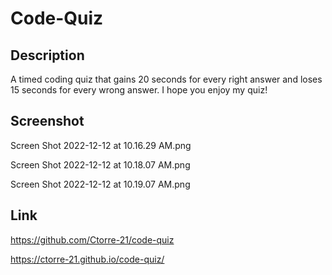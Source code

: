 # Code-Quiz

## Description
A timed coding quiz that gains 20 seconds for every right answer and loses 15 seconds for every wrong answer. I hope you enjoy my quiz!
## Screenshot
Screen Shot 2022-12-12 at 10.16.29 AM.png

Screen Shot 2022-12-12 at 10.18.07 AM.png

Screen Shot 2022-12-12 at 10.19.07 AM.png

## Link
https://github.com/Ctorre-21/code-quiz

https://ctorre-21.github.io/code-quiz/